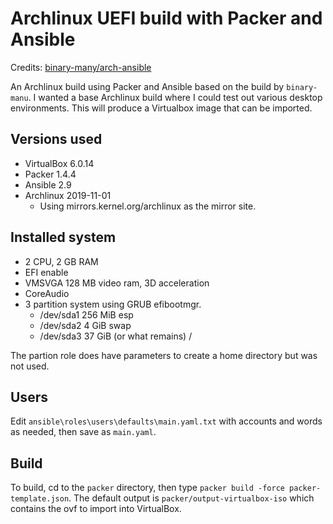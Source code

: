 # Archlinux UEFI build with Packer and Ansible

Credits: [binary-many/arch-ansible](https://github.com/binary-manu/arch-ansible)

An Archlinux build using Packer and Ansible based on the build by `binary-manu`. I wanted a base Archlinux build where I could test out various desktop environments. This will produce a Virtualbox image that can be imported.

## Versions used

- VirtualBox 6.0.14
- Packer 1.4.4
- Ansible 2.9
- Archlinux 2019-11-01
    - Using mirrors.kernel.org/archlinux as the mirror site.

## Installed system

- 2 CPU, 2 GB RAM
- EFI enable
- VMSVGA 128 MB video ram, 3D acceleration
- CoreAudio
- 3 partition system using GRUB efibootmgr. 
    - /dev/sda1 256 MiB esp 
    - /dev/sda2 4 GiB swap
    - /dev/sda3 37 GiB (or what remains) /

The partion role does have parameters to create a home directory but was not used.

## Users

Edit `ansible\roles\users\defaults\main.yaml.txt` with accounts and words as needed, then save as `main.yaml`.

## Build

To build, cd to the `packer` directory, then type `packer build -force packer-template.json`. The default output is `packer/output-virtualbox-iso` which contains the ovf to import into VirtualBox.